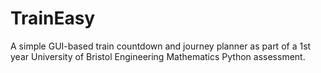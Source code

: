 # TrainEasy
A simple GUI-based train countdown and journey planner as part of a 1st year University of Bristol Engineering Mathematics Python assessment.

